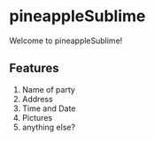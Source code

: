 # pineappleSublime

Welcome to pineappleSublime!

## Features

1. Name of party
2. Address
3. Time and Date
4. Pictures
5. anything else?
